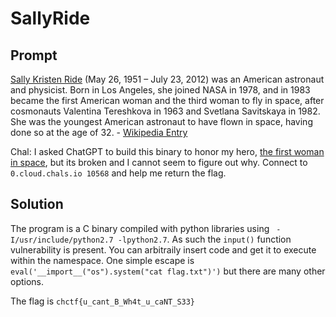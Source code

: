 # SallyRide

## Prompt

[Sally Kristen Ride](https://en.wikipedia.org/wiki/Sally_Ride) (May 26, 1951 – July 23, 2012) was an American astronaut and physicist. Born in Los Angeles, she joined NASA in 1978, and in 1983 became the first American woman and the third woman to fly in space, after cosmonauts Valentina Tereshkova in 1963 and Svetlana Savitskaya in 1982. She was the youngest American astronaut to have flown in space, having done so at the age of 32. - [Wikipedia Entry](https://en.wikipedia.org/wiki/Sally_Ride)

Chal: I asked ChatGPT to build this binary to honor my hero, [the first woman in space](https://www.youtube.com/watch?v=jwu-zSdNiLI), but its broken and I cannot seem to figure out why. Connect to ``0.cloud.chals.io 10568`` and help me return the flag.

## Solution

The program is a C binary compiled with python libraries using `` -I/usr/include/python2.7 -lpython2.7``. As such the ``input()`` function vulnerability is present. You can arbitraily insert code and get it to execute within the namespace. One simple escape is ``eval('__import__("os").system("cat flag.txt")')`` but there are many other options.

The flag is ``chctf{u_cant_B_Wh4t_u_caNT_S33}``



